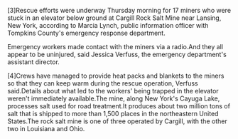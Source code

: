 [3]Rescue efforts were underway Thursday morning for 17 miners who were stuck in an elevator below ground at Cargill Rock Salt Mine near Lansing, New York, according to Marcia Lynch, public information officer with Tompkins County's emergency response department.

Emergency workers made contact with the miners via a radio.And they all appear to be uninjured, said Jessica Verfuss, the emergency department's assistant director.

[4]Crews have managed to provide heat packs and blankets to the miners so that they can keep warm during the rescue operation, Verfuss said.Details about what led to the workers' being trapped in the elevator weren't immediately available.The mine, along New York's Cayuga Lake, processes salt used for road treatment.It produces about two million tons of salt that is shipped to more than 1,500 places in the northeastern United States.The rock salt mine is one of three operated by Cargill, with the other two in Louisiana and Ohio.
